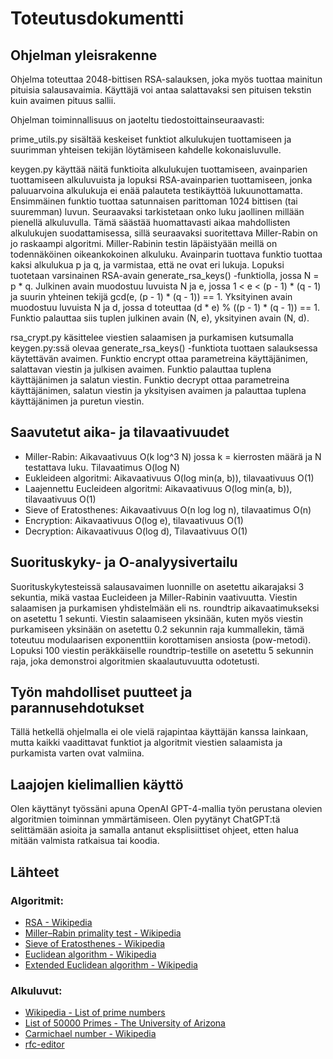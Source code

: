 # Toteutusdokumentti

## Ohjelman yleisrakenne

Ohjelma toteuttaa 2048-bittisen RSA-salauksen, joka myös tuottaa mainitun pituisia salausavaimia. Käyttäjä voi antaa salattavaksi sen pituisen tekstin kuin avaimen pituus sallii.

Ohjelman toiminnallisuus on jaoteltu tiedostoittainseuraavasti:

prime_utils.py sisältää keskeiset funktiot alkulukujen tuottamiseen ja suurimman yhteisen tekijän löytämiseen kahdelle kokonaisluvulle.

keygen.py käyttää näitä funktioita alkulukujen tuottamiseen, avainparien tuottamiseen alkuluvuista ja lopuksi RSA-avainparien tuottamiseen, jonka paluuarvoina alkulukuja ei enää palauteta testikäyttöä lukuunottamatta. Ensimmäinen funktio tuottaa satunnaisen parittoman 1024 bittisen (tai suuremman) luvun. Seuraavaksi tarkistetaan onko luku jaollinen millään pienellä alkuluvulla. Tämä säästää huomattavasti aikaa mahdollisten alkulukujen suodattamisessa, sillä seuraavaksi suoritettava Miller-Rabin on jo raskaampi algoritmi. Miller-Rabinin testin läpäistyään meillä on todennäköinen oikeankokoinen alkuluku. Avainparin tuottava funktio tuottaa kaksi alkulukua p ja q, ja varmistaa, että ne ovat eri lukuja. Lopuksi tuotetaan varsinainen RSA-avain generate_rsa_keys() -funktiolla, jossa N = p * q. Julkinen avain muodostuu luvuista N ja e, jossa 1 < e < (p - 1) * (q - 1) ja suurin yhteinen tekijä gcd(e, (p - 1) * (q - 1)) == 1. Yksityinen avain muodostuu luvuista N ja d, jossa d toteuttaa (d * e) % ((p - 1) * (q - 1)) == 1. Funktio palauttaa siis tuplen julkinen avain (N, e), yksityinen avain (N, d).

rsa_crypt.py käsittelee viestien salaamisen ja purkamisen kutsumalla keygen.py:ssä olevaa generate_rsa_keys() -funktiota tuottaen salauksessa käytettävän avaimen. Funktio encrypt ottaa parametreina käyttäjänimen, salattavan viestin ja julkisen avaimen. Funktio palauttaa tuplena käyttäjänimen ja salatun viestin. Funktio decrypt ottaa parametreina käyttäjänimen, salatun viestin ja yksityisen avaimen ja palauttaa tuplena käyttäjänimen ja puretun viestin.

## Saavutetut aika- ja tilavaativuudet

- Miller-Rabin: Aikavaativuus O(k log^3 N) jossa k = kierrosten määrä ja N testattava luku. Tilavaatimus O(log N)
- Eukleideen algoritmi: Aikavaativuus O(log min(a, b)), tilavaativuus O(1)
- Laajennettu Eucleideen algoritmi: Aikavaativuus O(log min(a, b)), tilavaativuus O(1)
- Sieve of Eratosthenes: Aikavaativuus O(n log log n), tilavaatimus O(n)
- Encryption: Aikavaativuus O(log e), tilavaativuus O(1)
- Decryption: Aikavaativuus O(log d), Tilavaativuus O(1)

## Suorituskyky- ja O-analyysivertailu

Suorituskykytesteissä salausavaimen luonnille on asetettu aikarajaksi 3 sekuntia, mikä vastaa Eucleideen ja Miller-Rabinin vaativuutta. Viestin salaamisen ja purkamisen yhdistelmään eli ns. roundtrip aikavaatimukseksi on asetettu 1 sekunti. Viestin salaamiseen yksinään, kuten myös viestin purkamiseen yksinään on asetettu 0.2 sekunnin raja kummallekin, tämä toteutuu modulaarisen exponenttiin korottamisen ansiosta (pow-metodi). Lopuksi 100 viestin peräkkäiselle roundtrip-testille on asetettu 5 sekunnin raja, joka demonstroi algoritmien skaalautuvuutta odotetusti.

## Työn mahdolliset puutteet ja parannusehdotukset

Tällä hetkellä ohjelmalla ei ole vielä rajapintaa käyttäjän kanssa lainkaan, mutta kaikki vaadittavat funktiot ja algoritmit viestien salaamista ja purkamista varten ovat valmiina.

## Laajojen kielimallien käyttö

Olen käyttänyt työssäni apuna OpenAI GPT-4-mallia työn perustana olevien algoritmien toiminnan ymmärtämiseen. Olen pyytänyt ChatGPT:tä selittämään asioita ja samalla antanut eksplisiittiset ohjeet, etten halua mitään valmista ratkaisua tai koodia.

## Lähteet

### Algoritmit:

- [RSA - Wikipedia](https://fi.wikipedia.org/wiki/RSA)
- [Miller–Rabin primality test - Wikipedia](https://en.wikipedia.org/wiki/Miller–Rabin_primality_test)
- [Sieve of Eratosthenes - Wikipedia](https://en.wikipedia.org/wiki/Sieve_of_Eratosthenes)
- [Euclidean algorithm - Wikipedia](https://en.wikipedia.org/wiki/Euclidean_algorithm)
- [Extended Euclidean algorithm - Wikipedia](https://en.wikipedia.org/wiki/Extended_Euclidean_algorithm)

### Alkuluvut:

- [Wikipedia - List of prime numbers](https://en.wikipedia.org/wiki/List_of_prime_numbers)
- [List of 50000 Primes - The University of Arizona](https://www2.cs.arizona.edu/icon/oddsends/primes.htm)
- [Carmichael number - Wikipedia](https://en.wikipedia.org/wiki/Carmichael_number)
- [rfc-editor](https://www.rfc-editor.org/rfc/rfc3526#page-3)



